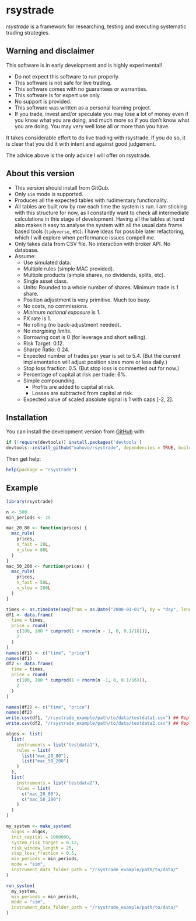 
<!-- README.md is generated from README.Rmd. Please edit that file -->

# rsystrade

<!-- badges: start -->
<!-- badges: end -->

*rsystrade* is a framework for researching, testing and executing
systematic trading strategies.

## Warning and disclaimer

This software is in early development and is highly experimental!

- Do not expect this software to run properly.
- This software is not safe for live trading.
- This software comes with no guarantees or warranties.  
- This software is for expert use only.  
- No support is provided.  
- This software was written as a personal learning project.  
- If you trade, invest and/or speculate you may lose a lot of money even
  if you know what you are doing, and much more so if you don’t know
  what you are doing. You may very well lose all or more than you have.

It takes considerable effort to do live trading with rsystrade. If you
do so, it is clear that you did it with intent and against good
judgement.

The advice above is the only advice I will offer on rsystrade.

## About this version

- This version should install from GitGub.
- Only `sim` mode is supported.
- Produces all the expected tables with rudimentary functionality.
- All tables are built row by row each time the system is run. I am
  sticking with this structure for now, as I constantly want to check
  all intermediate calculations in this stage of development. Having all
  the tables at hand also makes it easy to analyse the system with all
  the usual data frame based tools (`tidyverse`, etc). I have ideas for
  possible later refactoring, which I will explore when performance
  issues compell me.
- Only takes data from CSV file. No interaction with broker API. No
  database.
- Assume:
  - Use simulated data.
  - Multiple rules (simple MAC provided).
  - Multiple products (simple shares, no dividends, splits, etc).
  - Single asset class.
  - Units: Rounded to a whole number of shares. Minimum trade is 1
    share.
  - Position adjustment is very primitive. Much too busy.
  - No costs, no commissions.
  - *Minimum notional exposure* is 1.
  - FX rate is 1.
  - No rolling (no back-adjustment needed).
  - No *margining limits*.
  - Borrowing cost is 0 (for leverage and short selling).
  - Risk Target: 0.12.
  - Sharpe Ratio: 0.24.
  - Expected number of trades per year is set to 5.4. (But the current
    implementation will adjust position sizes more or less daily.)
  - Stop loss fraction: 0.5. (But stop loss is commented out for now.)
  - Percentage of capital at risk per trade: 6%.
  - Simple compounding.
    - Profits are added to capital at risk.
    - Losses are subtracted from capital at risk.
  - Expected value of scaled absolute signal is 1 with caps \[-2, 2\].

## Installation

You can install the development version from
[GitHub](https://github.com/) with:

``` r
if (!require(devtools)) install.packages('devtools') 
devtools::install_github("mahovo/rsystrade", dependencies = TRUE, build_vignettes = TRUE)
```

Then get help:

``` r
help(package = "rsystrade")
```

## Example

``` r
library(rsystrade)

n <- 500
min_periods <- 25

mac_20_80 <- function(prices) {
  mac_rule(
    prices,
    n_fast = 20L,
    n_slow = 80L
  )
}
mac_50_200 <- function(prices) {
  mac_rule(
    prices,
    n_fast = 50L,
    n_slow = 200L
  )
}

times <- as.timeDate(seq(from = as.Date("2000-01-01"), by = "day", length.out = n))
df1 <- data.frame(
  time = times,
  price = round(
    c(100, 100 * cumprod(1 + rnorm(n - 1, 0, 0.1/16))),
    2
  )
)
names(df1) <- c("time", "price")
names(df1)
df2 <- data.frame(
  time = times,
  price = round(
    c(100, 100 * cumprod(1 + rnorm(n -1, 0, 0.1/16))),
    2
  )
)

names(df2) <- c("time", "price")
names(df2)
write.csv(df1, "/rsystrade_example/path/to/data/testdata1.csv") ## Replace path!
write.csv(df2, "/rsystrade_example/path/to/data/testdata2.csv") ## Replace path!

algos <- list(
  list(
    instruments = list("testdata1"),
    rules = list(
      list("mac_20_80"),
      list("mac_50_200")
    )
  ),
  list(
    instruments = list("testdata2"),
    rules = list(
      c("mac_20_80"),
      c("mac_50_200")
    )
  )
)

my_system <- make_system(
  algos = algos,
  init_capital = 1000000,
  system_risk_target = 0.12,
  risk_window_length = 25,
  stop_loss_fraction = 0.5,
  min_periods = min_periods,
  mode = "sim",
  instrument_data_folder_path = "/rsystrade_example/path/to/data/"
)

run_system(
  my_system,
  min_periods = min_periods,
  mode = "sim",
  instrument_data_folder_path = "/rsystrade_example/path/to/data/"
)
```
